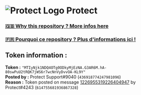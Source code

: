 # ![Protect Logo](https://i.imgur.com/5ovpCPg.png) Protect

### [🇬🇧 Why this repository ? More infos here](https://github.com/protect-github-bot/token-reset/blob/main/README.md)

### [🇫🇷 Pourquoi ce repository ? Plus d'informations ici !](https://github.com/protect-github-bot/token-reset/blob/main/FR_README.md)

## Token information :
**Token :** `"MTIyNjk1NDQ4OTg0ODkyMjEzNA.G3AR6M.hA-80swPuU2tRQK7jWS6r7wcNnVyDvvOA-KL9Y"`\
**Posted by :** Protect Support#9040 (`436918774247981096`)\
**Reason :** Token posted on message [1226955319226404947](https://discord.com/channels/835179952500113459/881108454226399292/1226955319226404947) by Protect#4243 (`614755681936867328`)